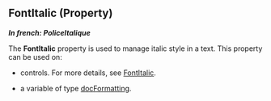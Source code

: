 
## FontItalic (Property)

***In french: PoliceItalique***
	



<a name="XUse"></a>
<a name="Use"></a>
<a name="description"></a>
The **FontItalic** property is used to manage italic style in a text. This property can be used on: 

- controls. For more details, see [FontItalic](../Proprietes/2510102.md). 

- a variable of type [docFormatting](../WDLang1/1000022817.md). 




